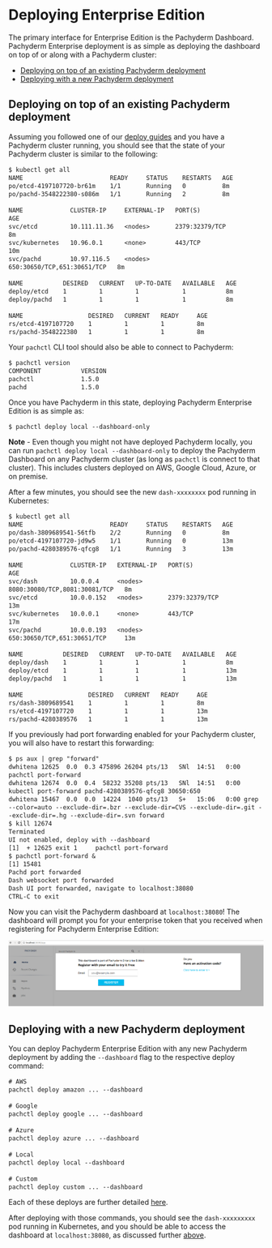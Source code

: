 # Deploying Enterprise Edition

The primary interface for Enterprise Edition is the Pachyderm Dashboard.  Pachyderm Enterprise deployment is as simple as deploying the dashboard on top of or along with a Pachyderm cluster:

- [Deploying on top of an existing Pachyderm deployment](#deploying-on-top-of-an-existing-pachyderm-deployment)
- [Deploying with a new Pachyderm deployment](#deploying-with-a-new-pachyderm-deployment)

## Deploying on top of an existing Pachyderm deployment

Assuming you followed one of our [deploy guides](http://pachyderm.readthedocs.io/en/latest/deployment/deploy_intro.html) and you have a Pachyderm cluster running, you should see that the state of your Pachyderm cluster is similar to the following:

```
$ kubectl get all
NAME                        READY     STATUS    RESTARTS   AGE
po/etcd-4197107720-br61m    1/1       Running   0          8m
po/pachd-3548222380-s086m   1/1       Running   2          8m

NAME             CLUSTER-IP     EXTERNAL-IP   PORT(S)                       AGE
svc/etcd         10.111.11.36   <nodes>       2379:32379/TCP                8m
svc/kubernetes   10.96.0.1      <none>        443/TCP                       10m
svc/pachd        10.97.116.5    <nodes>       650:30650/TCP,651:30651/TCP   8m

NAME           DESIRED   CURRENT   UP-TO-DATE   AVAILABLE   AGE
deploy/etcd    1         1         1            1           8m
deploy/pachd   1         1         1            1           8m

NAME                  DESIRED   CURRENT   READY     AGE
rs/etcd-4197107720    1         1         1         8m
rs/pachd-3548222380   1         1         1         8m
```

Your `pachctl` CLI tool should also be able to connect to Pachyderm:

```
$ pachctl version
COMPONENT           VERSION             
pachctl             1.5.0               
pachd               1.5.0
```

Once you have Pachyderm in this state, deploying Pachyderm Enterprise Edition is as simple as:

```
$ pachctl deploy local --dashboard-only
```

**Note** - Even though you might not have deployed Pachyderm locally, you can run `pachctl deploy local --dashboard-only` to deploy the Pachyderm Dashboard on any Pachyderm cluster (as long as `pachctl` is connect to that cluster).  This includes clusters deployed on AWS, Google Cloud, Azure, or on premise. 

After a few minutes, you should see the new `dash-xxxxxxxx` pod running in Kubernetes:

```
$ kubectl get all
NAME                        READY     STATUS    RESTARTS   AGE
po/dash-3809689541-56tfb    2/2       Running   0          8m
po/etcd-4197107720-jd9w5    1/1       Running   0          13m
po/pachd-4280389576-qfcg8   1/1       Running   3          13m

NAME             CLUSTER-IP   EXTERNAL-IP   PORT(S)                         AGE
svc/dash         10.0.0.4     <nodes>       8080:30080/TCP,8081:30081/TCP   8m
svc/etcd         10.0.0.152   <nodes>       2379:32379/TCP                  13m
svc/kubernetes   10.0.0.1     <none>        443/TCP                         17m
svc/pachd        10.0.0.193   <nodes>       650:30650/TCP,651:30651/TCP     13m

NAME           DESIRED   CURRENT   UP-TO-DATE   AVAILABLE   AGE
deploy/dash    1         1         1            1           8m
deploy/etcd    1         1         1            1           13m
deploy/pachd   1         1         1            1           13m

NAME                  DESIRED   CURRENT   READY     AGE
rs/dash-3809689541    1         1         1         8m
rs/etcd-4197107720    1         1         1         13m
rs/pachd-4280389576   1         1         1         13m
```

If you previously had port forwarding enabled for your Pachyderm cluster, you will also have to restart this forwarding:

```
$ ps aux | grep "forward"
dwhitena 12625  0.0  0.3 475896 26204 pts/13   SNl  14:51   0:00 pachctl port-forward
dwhitena 12674  0.0  0.4  58232 35208 pts/13   SNl  14:51   0:00 kubectl port-forward pachd-4280389576-qfcg8 30650:650
dwhitena 15467  0.0  0.0  14224  1040 pts/13   S+   15:06   0:00 grep --color=auto --exclude-dir=.bzr --exclude-dir=CVS --exclude-dir=.git --exclude-dir=.hg --exclude-dir=.svn forward
$ kill 12674
Terminated                                                                                                                                                                                                              
UI not enabled, deploy with --dashboard
[1]  + 12625 exit 1     pachctl port-forward
$ pachctl port-forward &
[1] 15481
Pachd port forwarded
Dash websocket port forwarded
Dash UI port forwarded, navigate to localhost:38080
CTRL-C to exit
```

Now you can visit the Pachyderm dashboard at `localhost:38080`!  The dashboard will prompt you for your enterprise token that you received when registering for Pachyderm Enterprise Edition:

![alt tag](token.png)

## Deploying with a new Pachyderm deployment

You can deploy Pachyderm Enterprise Edition with any new Pachyderm deployment by adding the `--dashboard` flag to the respective deploy command:

```
# AWS
pachctl deploy amazon ... --dashboard

# Google
pachctl deploy google ... --dashboard

# Azure
pachctl deploy azure ... --dashboard

# Local
pachctl deploy local --dashboard

# Custom
pachctl deploy custom ... --dashboard
```

Each of these deploys are further detailed [here](http://pachyderm.readthedocs.io/en/latest/deployment/deploy_intro.html).  

After deploying with those commands, you should see the `dash-xxxxxxxxx` pod running in Kubernetes, and you should be able to access the dashboard at `localhost:38080`, as discussed further [above](#deploying-on-top-of-an-existing-pachyderm-deployment).
